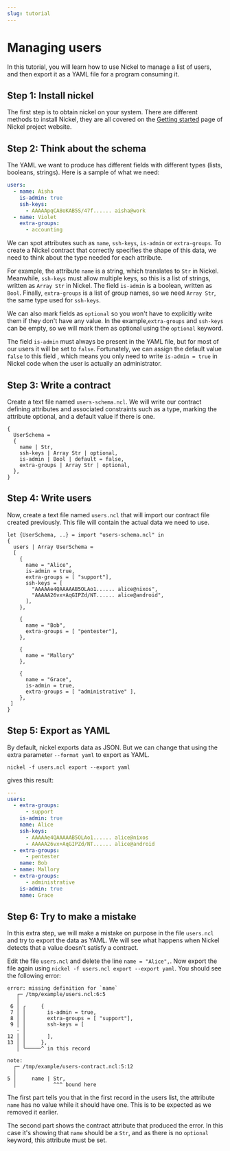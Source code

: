 ```yaml
---
slug: tutorial
---
```


# Managing users

In this tutorial, you will learn how to use Nickel to manage a list of users,
and then export it as a YAML file for a program consuming it.

## Step 1: Install nickel

The first step is to obtain nickel on your system. There are different
methods to install Nickel, they are all covered on the [Getting
started](https://nickel-lang.org/getting-started/#getting-started)
page of Nickel project website.

## Step 2: Think about the schema

The YAML we want to produce has different fields with different types
(lists, booleans, strings). Here is a sample of what we need:

```yaml
users:
  - name: Aisha
    is-admin: true
    ssh-keys:
      - AAAAApqCA8oKAB5S/47f...... aisha@work
  - name: Violet
    extra-groups:
      - accounting
```

We can spot attributes such as `name`, `ssh-keys`, `is-admin` or
`extra-groups`. To create a Nickel contract that correctly specifies
the shape of this data, we need to think about the type needed for
each attribute.

For example, the attribute `name` is a string, which translates to `Str`
in Nickel. Meanwhile, `ssh-keys` must allow multiple keys, so this is
a list of strings, written as `Array Str` in Nickel. The field `is-admin` is a
boolean, written as `Bool`. Finally, `extra-groups` is a list of group
names, so we need `Array Str`, the same type used for `ssh-keys`.

We can also mark fields as `optional` so you won't have to explicitly write
them if they don't have any value. In the example,`extra-groups` and `ssh-keys`
can be empty, so we will mark them as optional using the
`optional` keyword.

The field `is-admin` must always be present in the YAML file, but
for most of our users it will be set to `false`. Fortunately, we can
assign the default value `false` to this field , which means you only
need to write `is-admin = true` in Nickel code when the user is actually
an administrator.

## Step 3: Write a contract

Create a text file named `users-schema.ncl`. We will
write our contract defining attributes and associated constraints such
as a type, marking the attribute optional, and a default value if there is one.

```nickel
{
  UserSchema =
  {
    name | Str,
    ssh-keys | Array Str | optional,
    is-admin | Bool | default = false,
    extra-groups | Array Str | optional,
  },
}
```

## Step 4: Write users

Now, create a text file named `users.ncl` that will import our contract
file created previously. This file will contain the actual data we need
to use.

```nickel
let {UserSchema, ..} = import "users-schema.ncl" in
{
  users | Array UserSchema =
  [
    {
      name = "Alice",
      is-admin = true,
      extra-groups = [ "support"],
      ssh-keys = [
        "AAAAAe4QAAAAAB5OLAo1...... alice@nixos",
        "AAAAA26vx+AqGIPZd/NT...... alice@android",
      ],
    },

    {
      name = "Bob",
      extra-groups = [ "pentester"],
    },

    {
      name = "Mallory"
    },

    {
      name = "Grace",
      is-admin = true,
      extra-groups = [ "administrative" ],
    },
 ]
}
```

## Step 5: Export as YAML

By default, nickel exports data as JSON. But we can change that using the extra
parameter `--format yaml` to export as YAML.

```shell
nickel -f users.ncl export --export yaml
```

gives this result:

```yaml
---
users:
  - extra-groups:
      - support
    is-admin: true
    name: Alice
    ssh-keys:
      - AAAAAe4QAAAAAB5OLAo1...... alice@nixos
      - AAAAA26vx+AqGIPZd/NT...... alice@android
  - extra-groups:
      - pentester
    name: Bob
  - name: Mallory
  - extra-groups:
      - administrative
    is-admin: true
    name: Grace
```

## Step 6: Try to make a mistake

In this extra step, we will make a mistake on purpose in the file
`users.ncl` and try to export the data as YAML. We will see what happens
when Nickel detects that a value doesn't satisfy a contract.

Edit the file `users.ncl` and delete the line `name = "Alice",`. Now
export the file again using `nickel -f users.ncl export --export yaml`.
You should see the following error:

```shell
error: missing definition for `name`
   ┌─ /tmp/example/users.ncl:6:5
   │
 6 │ ╭     {
 7 │ │       is-admin = true,
 8 │ │       extra-groups = [ "support"],
 9 │ │       ssh-keys = [
   · │
12 │ │       ],
13 │ │     },
   │ ╰─────^ in this record

note:
  ┌─ /tmp/example/users-contract.ncl:5:12
  │
5 │     name | Str,
  │            ^^^ bound here
```

The first part tells you that in the first record in the users list,
the attribute `name` has no value while it should have one. This is to
be expected as we removed it earlier.

The second part shows the contract attribute that produced the error.
In this case it's showing that `name` should be a `Str`, and as there
is no `optional` keyword, this attribute must be set.
